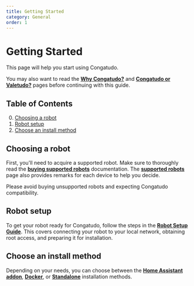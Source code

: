 ```yaml
---
title: Getting Started
category: General
order: 1
---
```


# Getting Started

This page will help you start using Congatudo.

You may also want to read the **[Why Congatudo?](https://congatudo.cloud/pages/general/why-congatudo.html)** and **[Congatudo or Valetudo?](https://congatudo.cloud/pages/general/congatudo-or-valetudo.html)** pages before continuing with this guide.

## Table of Contents
0. [Choosing a robot](#choosing_a_robot)
1. [Robot setup](#robot_setup)
2. [Choose an install method](#choose_install_method)

## Choosing a robot<a id='choosing_a_robot'></a>

First, you'll need to acquire a supported robot. Make sure to thoroughly read the **[buying supported robots](https://congatudo.cloud/pages/general/supported-robots.html)** documentation. The **[supported robots](https://congatudo.cloud/pages/general/supported-robots.html)** page also provides remarks for each device to help you decide.

Please avoid buying unsupported robots and expecting Congatudo compatibility.

## Robot setup<a id='robot_setup'></a>

To get your robot ready for Congatudo, follow the steps in the **[Robot Setup Guide](https://congatudo.cloud/pages/installation/robot-setup.html)**. This covers connecting your robot to your local network, obtaining root access, and preparing it for installation.

## Choose an install method<a id='choose_install_method'></a>

Depending on your needs, you can choose between the **[Home Assistant addon](https://congatudo.cloud/pages/installation/home-assistant-installation.html)**, **[Docker](https://congatudo.cloud/pages/installation/docker-installation.html)**, or **[Standalone](https://congatudo.cloud/pages/installation/standalone-installation.html)** installation methods.

